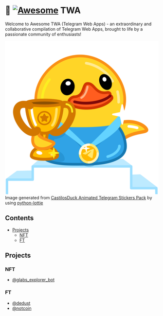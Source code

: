 # 🚀 [![Awesome](https://awesome.re/badge.svg)](https://awesome.re) TWA

Welcome to Awesome TWA (Telegram Web Apps) - an extraordinary and collaborative compilation of Telegram Web Apps, brought to life by a passionate community of enthusiasts!

![](./assets/twa-awesome.png)
Image generated from [CastilosDuck Animated Telegram Stickers Pack](https://t.me/addemoji/CastilosDuck) by using [python-lottie](https://gitlab.com/mattbas/python-lottie/)

## Contents

- [Projects](#projects)
  - [NFT](#nft)
  - [FT](#ft)

## Projects

### NFT
- [@glabs_explorer_bot](https://t.me/glabs_explorer_bot)

### FT

- [@dedust](https://t.me/dedust)
- [@notcoin](https://t.me/notcoin)
